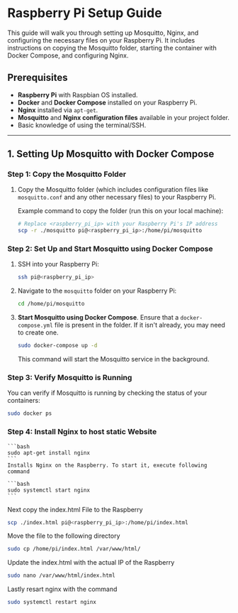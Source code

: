 # Raspberry Pi Setup Guide

This guide will walk you through setting up Mosquitto, Nginx, and configuring the necessary files on your Raspberry Pi. It includes instructions on copying the Mosquitto folder, starting the container with Docker Compose, and configuring Nginx.

## Prerequisites

- **Raspberry Pi** with Raspbian OS installed.
- **Docker** and **Docker Compose** installed on your Raspberry Pi.
- **Nginx** installed via `apt-get`.
- **Mosquitto** and **Nginx configuration files** available in your project folder.
- Basic knowledge of using the terminal/SSH.

---

## 1. **Setting Up Mosquitto with Docker Compose**

### Step 1: Copy the Mosquitto Folder

1. Copy the Mosquitto folder (which includes configuration files like `mosquitto.conf` and any other necessary files) to your Raspberry Pi.

    Example command to copy the folder (run this on your local machine):

    ```bash
    # Replace <raspberry_pi_ip> with your Raspberry Pi's IP address
    scp -r ./mosquitto pi@<raspberry_pi_ip>:/home/pi/mosquitto
    ```

### Step 2: Set Up and Start Mosquitto using Docker Compose

1. SSH into your Raspberry Pi:

    ```bash
    ssh pi@<raspberry_pi_ip>
    ```

2. Navigate to the `mosquitto` folder on your Raspberry Pi:

    ```bash
    cd /home/pi/mosquitto
    ```

3. **Start Mosquitto using Docker Compose**. Ensure that a `docker-compose.yml` file is present in the folder. If it isn't already, you may need to create one.

    ```bash
    sudo docker-compose up -d
    ```

    This command will start the Mosquitto service in the background.

### Step 3: Verify Mosquitto is Running

You can verify if Mosquitto is running by checking the status of your containers:

```bash
sudo docker ps
```

### Step 4: Install Nginx to host static Website

    ```bash
    sudo apt-get install nginx
    ```
    Installs Nginx on the Raspberry. To start it, execute following command

    ```bash
    sudo systemctl start nginx
    ```

   Next copy the index.html File to the Raspberry
   ```bash
   scp ./index.html pi@<raspberry_pi_ip>:/home/pi/index.html 
   ```

   Move the file to the following directory
   ```bash 
   sudo cp /home/pi/index.html /var/www/html/
   ```
  
   Update the index.html with the actual IP of the Raspberry
   ```bash
   sudo nano /var/www/html/index.html
   ```
  
   Lastly resart nginx with the command
   ```bash 
   sudo systemctl restart nginx
   ```

 
